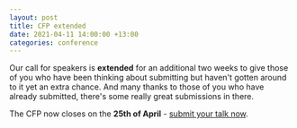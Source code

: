 ```yaml
---
layout: post
title: CFP extended
date: 2021-04-11 14:00:00 +13:00
categories: conference
---
```


Our call for speakers is **extended** for an additional two weeks to give those of
you who have been thinking about submitting but haven't gotten around to it yet
an extra chance. And many thanks to those of you who have already submitted, there's
some really great submissions in there.

The CFP now closes on the **25th of April** - [submit your talk now](https://www.papercall.io/nz-js-con-2021).
